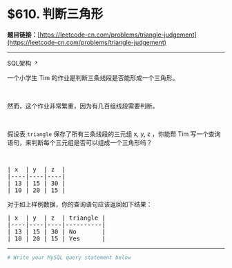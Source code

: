 # $610. 判断三角形

**题目链接：**[https://leetcode-cn.com/problems/triangle-judgement](https://leetcode-cn.com/problems/triangle-judgement)

---

<div class="content__1Y2H">
 <div class="sql-schema-wrapper__1jqS">
  <a class="sql-schema-link__1VAC">SQL架构
   <svg viewbox="0 0 24 24" width="1em" height="1em" class="css-1lc17o4-icon">
    <path fill-rule="evenodd" d="M10 6L8.59 7.41 13.17 12l-4.58 4.59L10 18l6-6z"></path>
   </svg></a>
 </div>
 <div class="notranslate">
  <p>一个小学生 Tim 的作业是判断三条线段是否能形成一个三角形。</p> 
  <p>&nbsp;</p> 
  <p>然而，这个作业非常繁重，因为有几百组线段需要判断。</p> 
  <p>&nbsp;</p> 
  <p>假设表 <code>triangle</code>&nbsp;保存了所有三条线段的三元组 x, y, z ，你能帮 Tim 写一个查询语句，来判断每个三元组是否可以组成一个三角形吗？</p> 
  <p>&nbsp;</p> 
  <pre class="language-text">| x  | y  | z  |
|----|----|----|
| 13 | 15 | 30 |
| 10 | 20 | 15 |
</pre> 
  <p>对于如上样例数据，你的查询语句应该返回如下结果：</p> 
  <pre class="language-text">| x  | y  | z  | triangle |
|----|----|----|----------|
| 13 | 15 | 30 | No       |
| 10 | 20 | 15 | Yes      |
</pre> 
 </div>
</div>

---

```sh
# Write your MySQL query statement below
```